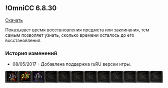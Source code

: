 ## !OmniCC 6.8.30

[Скачать](https://github.com/WoWruRU-ClassicAddons/OmniCC/releases/download/6.8.30/OmniCC.zip)

Показывает время восстановления предмета или заклинания, тем самым позволяет узнать, сколько времени осталось до его восстановления. 

### История изменений
- 08/05/2017 - Добавлена поддержка ruRU версии игры.

![image1](/assets/img/OmniCC.png)
